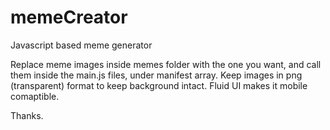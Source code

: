 memeCreator
===========

Javascript based meme generator

Replace meme images inside memes folder with the one you want, and call them inside the main.js files, under manifest array.
Keep images in png (transparent) format to keep background intact.
Fluid UI makes it mobile comaptible.

Thanks.
